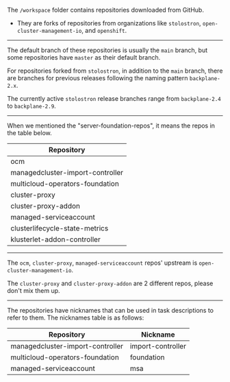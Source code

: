 The `/workspace` folder contains repositories downloaded from GitHub.

- They are forks of repositories from organizations like `stolostron`, `open-cluster-management-io`, and `openshift`.

---

The default branch of these repositories is usually the `main` branch, but some repositories have `master` as their default branch.

For repositories forked from `stolostron`, in addition to the `main` branch, there are branches for previous releases following the naming pattern `backplane-2.x`.

The currently active `stolostron` release branches range from `backplane-2.4` to `backplane-2.9`.

---

When we mentioned the "server-foundation-repos", it means the repos in the table below.

| Repository                       |
| -------------------------------- |
| ocm                              |
| managedcluster-import-controller |
| multicloud-operators-foundation  |
| cluster-proxy                    |
| cluster-proxy-addon              |
| managed-serviceaccount           |
| clusterlifecycle-state-metrics   |
| klusterlet-addon-controller      |

---

The `ocm`, `cluster-proxy`, `managed-serviceaccount` repos' upstream is `open-cluster-management-io`.

The `cluster-proxy` and `cluster-proxy-addon` are 2 different repos, please don't mix them up.

---

The repositories have nicknames that can be used in task descriptions to refer to them. The nicknames table is as follows:

| Repository                       | Nickname          |
| -------------------------------- | ----------------- |
| managedcluster-import-controller | import-controller |
| multicloud-operators-foundation  | foundation        |
| managed-serviceaccount           | msa               |

